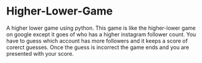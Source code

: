 # Higher-Lower-Game
A higher lower game using python. This game is like the higher-lower game on google except it goes of who has a higher instagram follower count. You have to guess which account has more followers and it keeps a score of corerct guesses. Once the guess is incorrect the game ends and you are presented with your score. 
